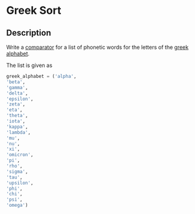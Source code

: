 # Greek Sort

## Description

Write a [comparator](https://docs.python.org/2/library/functions.html#sorted) for a list of phonetic words for the letters of the [greek alphabet](https://en.wikipedia.org/wiki/Greek_alphabet).

The list is given as

```python
greek_alphabet = ('alpha',
'beta',
'gamma',
'delta',
'epsilon',
'zeta',
'eta',
'theta',
'iota',
'kappa',
'lambda',
'mu',
'nu',
'xi',
'omicron',
'pi',
'rho',
'sigma',
'tau',
'upsilon',
'phi',
'chi',
'psi',
'omega')
```